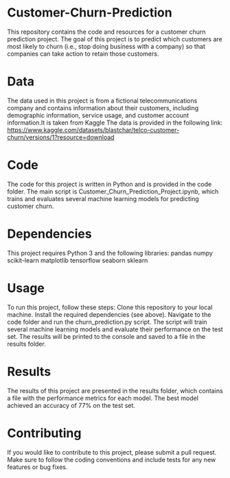 # Customer-Churn-Prediction

This repository contains the code and resources for a customer churn prediction project. 
The goal of this project is to predict which customers are most likely to churn (i.e., stop doing business with a company) 
so that companies can take action to retain those customers.

# Data
The data used in this project is from a fictional telecommunications company and contains information about their customers, 
including demographic information, service usage, and customer account information.It is taken from Kaggle
The data is provided in the following link: https://www.kaggle.com/datasets/blastchar/telco-customer-churn/versions/1?resource=download


# Code
The code for this project is written in Python and is provided in the code folder. 
The main script is Customer_Churn_Prediction_Project.ipynb, which trains and evaluates several machine learning models for predicting customer churn.


# Dependencies
This project requires Python 3 and the following libraries:
pandas
numpy
scikit-learn
matplotlib
tensorflow
seaborn
sklearn


# Usage
To run this project, follow these steps:
Clone this repository to your local machine.
Install the required dependencies (see above).
Navigate to the code folder and run the churn_prediction.py script.
The script will train several machine learning models and evaluate their performance on the test set. 
The results will be printed to the console and saved to a file in the results folder.

# Results
The results of this project are presented in the results folder, 
which contains a file with the performance metrics for each model. 
The best model achieved an accuracy of 77% on the test set.

# Contributing
If you would like to contribute to this project, please submit a pull request. 
Make sure to follow the coding conventions and include tests for any new features or bug fixes.
